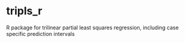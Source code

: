 # tripls_r
R package for trilinear partial least squares regression, including case specific prediction intervals

